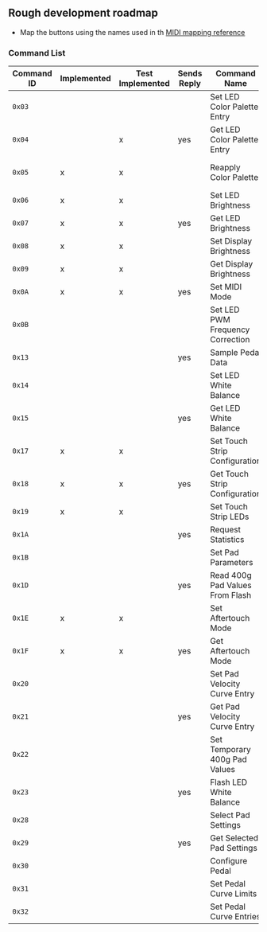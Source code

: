 ## Rough development roadmap

- Map the buttons using the names used in th [MIDI mapping reference](https://github.com/Ableton/push-interface/blob/master/doc/AbletonPush2MIDIDisplayInterface.asc#23-midi-mapping)





### Command List
|Command ID|Implemented|Test Implemented|Sends Reply|Command Name|[Chapter](https://github.com/Ableton/push-interface/blob/master/doc/AbletonPush2MIDIDisplayInterface.asc)|
|----------|------|-----------|-----------|------------|-------|
|`0x03` |   |   | |Set LED Color Palette Entry  |RGB LED Color Processing
|`0x04` |   | x |yes|Get LED Color Palette Entry | RGB LED Color Processing
|`0x05` | x | x | |Reapply Color Palette | RGB LED Color Processing
|`0x06` | x | x | |Set LED Brightness   |Global LED Brightness
|`0x07` | x | x |yes|Get LED Brightness | Global LED Brightness
|`0x08` | x | x | |Set Display Brightness |Display Backlight
|`0x09` | x | x | |Get Display Brightness |Display Backlight
|`0x0A` | x | x |yes|Set MIDI Mode |MIDI Mode
|`0x0B` |   |   | |Set LED PWM Frequency Correction |PWM Frequency
|`0x13` |   |   |yes|Sample Pedal Data |Pedal Sampling
|`0x14` |   |   | |Set LED White Balance  |White Balance
|`0x15` |   |   |yes|Get LED White Balance|White Balance
|`0x17` | x | x | |Set Touch Strip Configuration  |Touch Strip
|`0x18` | x | x |yes|Get Touch Strip Configuration|Touch Strip
|`0x19` | x | x | |Set Touch Strip LEDs|Touch Strip
|`0x1A` |   |   |yes|Request Statistics |Statistics
|`0x1B` |   |   | |Set Pad Parameters |Pad Parameters
|`0x1D` |   |   |yes|Read 400g Pad Values From Flash |Individual Pad Calibration
|`0x1E` | x | x | |Set Aftertouch Mode |Aftertouch
|`0x1F` | x | x |yes|Get Aftertouch Mode|Aftertouch
|`0x20` |   |  | |Set Pad Velocity Curve Entry |Velocity Curve
|`0x21` |   |  |yes|Get Pad Velocity Curve Entry|Velocity Curve
|`0x22` |   |  | |Set Temporary 400g Pad Values |Individual Pad Calibration
|`0x23` |   |  |yes|Flash LED White Balance|White Balance
|`0x28` |   |  | |Select Pad Settings |Pad Settings
|`0x29` |   |  |yes|Get Selected Pad Settings|Pad Settings
|`0x30` |   |  | |Configure Pedal |Pedal Configuration
|`0x31` |   |  | |Set Pedal Curve Limits|Pedal Configuration
|`0x32` |   |  | |Set Pedal Curve Entries|Pedal Configuration
